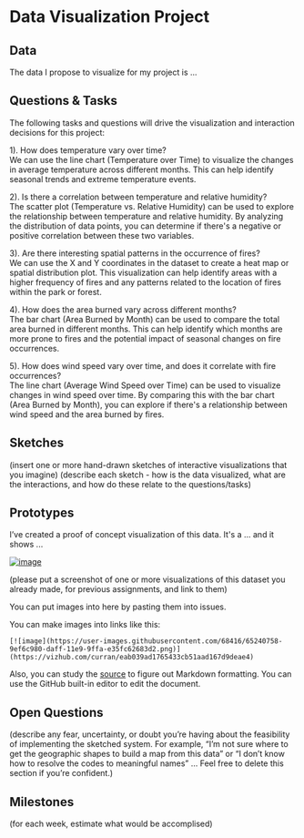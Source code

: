 # Data Visualization Project

## Data

The data I propose to visualize for my project is ...


## Questions & Tasks

The following tasks and questions will drive the visualization and interaction decisions for this project:

1). How does temperature vary over time?    
    We can use the line chart (Temperature over Time) to visualize the changes in average temperature across different months. This can help identify seasonal trends and extreme temperature events.
  
2). Is there a correlation between temperature and relative humidity?    
    The scatter plot (Temperature vs. Relative Humidity) can be used to explore the relationship between temperature and relative humidity. By analyzing the distribution of data points, you can determine if 
    there's a negative or positive correlation between these two variables.
    
3). Are there interesting spatial patterns in the occurrence of fires?  
    We can use the X and Y coordinates in the dataset to create a heat map or spatial distribution plot. This visualization can help identify areas with a higher frequency of fires and any patterns related to 
    the location of fires within the park or forest.
  
4). How does the area burned vary across different months?  
    The bar chart (Area Burned by Month) can be used to compare the total area burned in different months. This can help identify which months are more prone to fires and the potential impact of seasonal changes 
     on fire occurrences.
     
5). How does wind speed vary over time, and does it correlate with fire occurrences?  
    The line chart (Average Wind Speed over Time) can be used to visualize changes in wind speed over time. By comparing this with the bar chart (Area Burned by Month), you can explore if there's a relationship 
     between wind speed and the area burned by fires.

## Sketches

(insert one or more hand-drawn sketches of interactive visualizations that you imagine)
(describe each sketch - how is the data visualized, what are the interactions, and how do these relate to the questions/tasks)


## Prototypes

I’ve created a proof of concept visualization of this data. It's a ... and it shows ...

[![image](https://user-images.githubusercontent.com/68416/65240758-9ef6c980-daff-11e9-9ffa-e35fc62683d2.png)](https://vizhub.com/curran/eab039ad1765433cb51aad167d9deae4)

(please put a screenshot of one or more visualizations of this dataset you already made, for previous assignments, and link to them)

You can put images into here by pasting them into issues.

You can make images into links like this:

```
[![image](https://user-images.githubusercontent.com/68416/65240758-9ef6c980-daff-11e9-9ffa-e35fc62683d2.png)](https://vizhub.com/curran/eab039ad1765433cb51aad167d9deae4)
```


Also, you can study the [source](https://raw.githubusercontent.com/curran/dataviz-project-template-proposal/master/README.md) to figure out Markdown formatting. You can use the GitHub built-in editor to edit the document.

## Open Questions

(describe any fear, uncertainty, or doubt you’re having about the feasibility of implementing the sketched system. For example, “I’m not sure where to get the geographic shapes to build a map from this data” or “I don’t know how to resolve the codes to meaningful names” … Feel free to delete this section if you’re confident.)

## Milestones

(for each week, estimate what would be accomplised)
